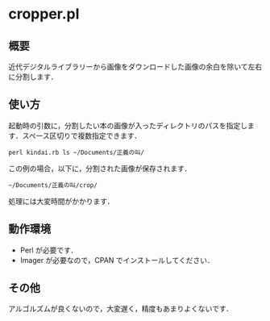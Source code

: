 cropper.pl
=========

概要
------

近代デジタルライブラリーから画像をダウンロードした画像の余白を除いて左右に分割します．

使い方
------

起動時の引数に，分割したい本の画像が入ったディレクトリのパスを指定します．スペース区切りで複数指定できます．

    perl kindai.rb ls ~/Documents/正義の叫/

この例の場合，以下に，分割された画像が保存されます．

    ~/Documents/正義の叫/crop/

処理には大変時間がかかります．

動作環境
--------

* Perl が必要です．
* Imager が必要なので，CPAN でインストールしてください．

その他
------
アルゴルズムが良くないので，大変遅く，精度もあまりよくないです．